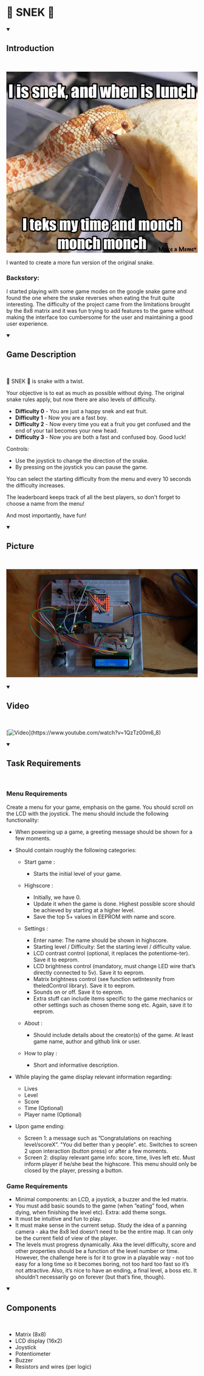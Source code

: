 # 🐍 SNEK 🐍

<details open><summary> <h2>Introduction</h2> </summary></br>

![SNEK](assets/SNEK.jpg)

I wanted to create a more fun version of the original snake.

### Backstory:

I started playing with some game modes on the google snake game and found the one where the snake reverses when eating the fruit quite interesting. The difficulty of the project came from the limitations brought by the 8x8 matrix and it was fun trying to add features to the game without making the interface too cumbersome for the user and maintaining a good user experience.

</details>



<details open><summary> <h2>Game Description</h2> </summary></br>

🐍 SNEK 🐍 is snake with a twist.

Your objective is to eat as much as possible without dying.
The original snake rules apply, but now there are also levels of difficulty. 

* <b>Difficulty 0</b> - You are just a happy snek and eat fruit.
* <b>Difficulty 1</b> - Now you are a fast boy.
* <b>Difficulty 2</b> - Now every time you eat a fruit you get confused and the end of your tail becomes your new head.
* <b>Difficulty 3</b> - Now you are both a fast and confused boy. Good luck!

Controls: 
* Use the joystick to change the direction of the snake.
* By pressing on the joystick you can pause the game.

You can select the starting difficulty from the menu and every 10 seconds the difficulty increases.

The leaderboard keeps track of all the best players, so don't forget to choose a name from the menu!

And most importantly, have fun!

</details>

<details open><summary> <h2>Picture</h2> </summary></br>

![Picture](assets/Picture.jpg)

</details>

<details open><summary> <h2>Video</h2> </summary></br>

[![Video](https://img.youtube.com/vi/1QzTz00m6_8/0.jpg?)](https://www.youtube.com/watch?v=1QzTz00m6_8)

</details>

<details open><summary> <h2>Task Requirements</h2> </summary></br>

### Menu Requirements

Create a menu for your game, emphasis on the game.  You should scroll on the LCD with the joystick.  The menu should include the following functionality:
 
* When powering up a game, a greeting message should be shown for a few moments.
* Should contain roughly the following categories:
  
  * Start game : 
    * Starts the initial level of your game.
  
  * Highscore :
    * Initially, we have 0.
    * Update  it  when  the  game  is  done.   Highest  possible  score should be achieved by starting at a higher level.
    * Save the top 5+ values in EEPROM with name and score.
  
  * Settings :
    * Enter name: The name should be shown in highscore.
    * Starting  level / Difficulty:  Set  the  starting  level / difficulty value. 
    * LCD contrast control (optional, it replaces the potentiome-ter).  Save it to eeprom.
    * LCD brightness control (mandatory, must change LED wire that’s directly connected to 5v).  Save it to eeprom.
    * Matrix brightness control (see function setIntesnity from theledControl library).  Save it to eeprom.
    * Sounds on or off.  Save it to eeprom.
    * Extra stuff can include items specific to the game mechanics or other settings such as chosen theme song etc.  Again, save it to eeprom.
    
  * About : 
    * Should include details about the creator(s) of the game. At least game name, author and github link or user.
    
  * How to play :
    * Short and informative description.

* While playing the game display relevant information regarding:  
  * Lives
  * Level
  * Score
  * Time (Optional)
  * Player name (Optional)
  
* Upon game ending: 
  * Screen 1: a message such as ”Congratulations on reaching level/scoreX”.  "You did better than y people".  etc.  Switches to screen 2 upon interaction (button press) or after a few moments.
  * Screen 2:  display relevant game info:  score, time, lives left etc. Must  inform  player  if  he/she  beat  the  highscore. This menu should only be closed by the player, pressing a button.

### Game Requirements

* Minimal components: an LCD, a joystick, a buzzer and the led matrix.
* You must add basic sounds to the game (when ”eating” food, when dying, when finishing the level etc). Extra: add theme songs.
* It must be intuitive and fun to play.
* It must make sense in the current setup. Study the idea of a panning camera - aka the 8x8 led doesn’t need to be the entire map. It can only be the current field of view of the player.
* The levels must progress dynamically. Aka the level difficulty, score and other properties should be a function of the level number or time. However, the challenge here is for it to grow in a playable way - not too easy for a long time so it becomes boring, not too hard too fast so it’s not attractive. Also, it’s nice to have an ending, a final level, a boss etc. It shouldn’t necessarily go on forever (but that’s fine, though).

</details>

<details open><summary> <h2>Components</h2> </summary></br>

* Matrix (8x8)
* LCD display (16x2)
* Joystick
* Potentiometer
* Buzzer
* Resistors and wires (per logic)

</details>
